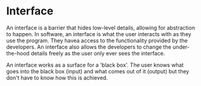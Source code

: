 # Interface

An interface is a barrier that hides low-level details, allowing for abstraction to happen. In software, an interface is what the user interacts with as they use the program. They havea access to the functionality provided by the developers. An interface also allows the developers to change the under-the-hood details freely as the user only ever sees the interface.

An interface works as a surface for a 'black box'. The user knows what goes into the black box (input) and what comes out of it (output) but they don't have to know how this is achieved.